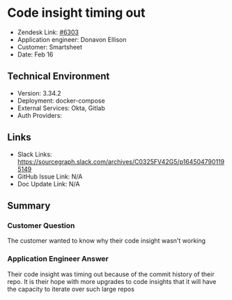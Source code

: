 
# Code insight timing out

- Zendesk Link: [#6303](https://sourcegraph.zendesk.com/agent/tickets/6303)
- Application engineer: Donavon Ellison
- Customer: Smartsheet <!-- Redact if this contains personally identifying information -->
- Date: Feb 16

## Technical Environment
- Version: ​3.34.2
- Deployment: docker-compose
- External Services: Okta, Gitlab
- Auth Providers:


## Links
<!-- Data for application engineer manual entry -->
- Slack Links: https://sourcegraph.slack.com/archives/C0325FV42G5/p1645047901195149
- GitHub Issue Link: N/A
- Doc Update Link: N/A

## Summary
### Customer Question
The customer wanted to know why their code insight wasn't working
### Application Engineer Answer
Their code insight was timing out because of the commit history of their repo. It is their hope with more upgrades to code insights that it will have the capacity to iterate over such large repos
